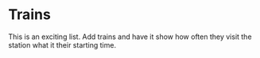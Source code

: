 # Trains

This is an exciting list. Add trains and have it show how often they visit the station what it their starting time.
